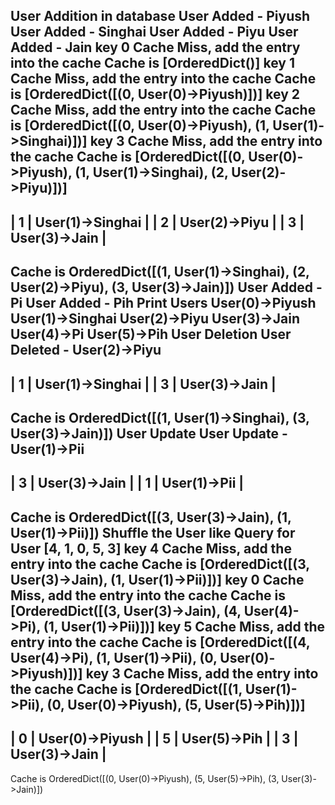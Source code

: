 User Addition in database
User Added -  Piyush
User Added -  Singhai
User Added -  Piyu
User Added -  Jain
key 0 Cache Miss, add the entry into the cache Cache is [OrderedDict()]
key 1 Cache Miss, add the entry into the cache Cache is [OrderedDict([(0, User(0)->Piyush)])]
key 2 Cache Miss, add the entry into the cache Cache is [OrderedDict([(0, User(0)->Piyush), (1, User(1)->Singhai)])]
key 3 Cache Miss, add the entry into the cache Cache is [OrderedDict([(0, User(0)->Piyush), (1, User(1)->Singhai), (2, User(2)->Piyu)])]
----------------------------------
|  1  |     User(1)->Singhai          |
|  2  |     User(2)->Piyu          |
|  3  |     User(3)->Jain          |
----------------------------------
Cache is OrderedDict([(1, User(1)->Singhai), (2, User(2)->Piyu), (3, User(3)->Jain)])
User Added -  Pi
User Added -  Pih
Print Users
User(0)->Piyush
User(1)->Singhai
User(2)->Piyu
User(3)->Jain
User(4)->Pi
User(5)->Pih
User Deletion
User Deleted -  User(2)->Piyu
----------------------------------
|  1  |     User(1)->Singhai          |
|  3  |     User(3)->Jain          |
----------------------------------
Cache is OrderedDict([(1, User(1)->Singhai), (3, User(3)->Jain)])
User Update
User Update -  User(1)->Pii
----------------------------------
|  3  |     User(3)->Jain          |
|  1  |     User(1)->Pii          |
----------------------------------
Cache is OrderedDict([(3, User(3)->Jain), (1, User(1)->Pii)])
 Shuffle the User like Query for User
[4, 1, 0, 5, 3]
key 4 Cache Miss, add the entry into the cache Cache is [OrderedDict([(3, User(3)->Jain), (1, User(1)->Pii)])]
key 0 Cache Miss, add the entry into the cache Cache is [OrderedDict([(3, User(3)->Jain), (4, User(4)->Pi), (1, User(1)->Pii)])]
key 5 Cache Miss, add the entry into the cache Cache is [OrderedDict([(4, User(4)->Pi), (1, User(1)->Pii), (0, User(0)->Piyush)])]
key 3 Cache Miss, add the entry into the cache Cache is [OrderedDict([(1, User(1)->Pii), (0, User(0)->Piyush), (5, User(5)->Pih)])]
----------------------------------
|  0  |     User(0)->Piyush          |
|  5  |     User(5)->Pih          |
|  3  |     User(3)->Jain          |
----------------------------------
Cache is OrderedDict([(0, User(0)->Piyush), (5, User(5)->Pih), (3, User(3)->Jain)])
